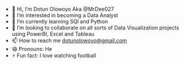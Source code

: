 - 👋 Hi, I’m  Dotun Olowoyo Aka @MrDee027
- 👀 I’m interested in becoming a Data Analyst
- 🌱 I’m currently learning SQl and Python
- 💞️ I’m looking to collaborate on all sorts of Data Visualization projects using PowerBI, Excel and Tableau
- 📫 How to reach me dotunolowoyo@gmail.com
- 😄 Pronouns: He
- ⚡ Fun fact: I love watching football

<!---
MrDee027/MrDee027 is a ✨ special ✨ repository because its `README.md` (this file) appears on your GitHub profile.
You can click the Preview link to take a look at your changes.
--->
